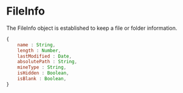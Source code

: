 <H1>FileInfo</H1>

The FileInfo object is established to keep a file or folder information.

```javascript
{
	name : String,
	length : Number,
	lastModified : Date,
	absolutePath : String,
	mineType : String,
	isHidden : Boolean,
	isBlank : Boolean,
}
```